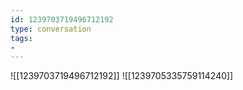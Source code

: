 ```yaml
---
id: 1239703719496712192
type: conversation
tags:
- 
---
```

![[1239703719496712192]]
![[1239705335759114240]]


